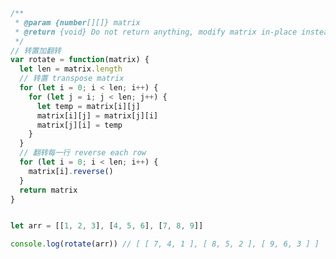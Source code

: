 <!-- 旋转图像
给定一个 n × n 的二维矩阵表示一个图像。

# 旋转图像

将图像顺时针旋转 90 度。

## 说明：
你必须在原地旋转图像，这意味着你需要直接修改输入的二维矩阵。请不要使用另一个矩阵来旋转图像。

## 示例

示例 1:
```js
// 给定:
matrix = [
  [1,2,3],
  [4,5,6],
  [7,8,9]
],
// 原地旋转输入矩阵，使其变为:
matrix = [
  [7,4,1],
  [8,5,2],
  [9,6,3]
]
```

示例 2:
```js
// 给定:
matrix = [
  [ 5, 1, 9,11],
  [ 2, 4, 8,10],
  [13, 3, 6, 7],
  [15,14,12,16]
],
// 原地旋转输入矩阵，使其变为:
matrix = [
  [15,13, 2, 5],
  [14, 3, 4, 1],
  [12, 6, 8, 9],
  [16, 7,10,11]
]
```
这道题最初没想出来，然后参考了官方的解法。
思路是先转置矩阵，再每一行翻转可以实现将图像顺时针旋转 90 度。
为什么先转置再翻转可以实现图像的 90 度反转呢？观察以上的两个示例，翻转 90 度就是将第一列变为了第一行，第二列变为了第二行，如果还记得`矩阵变换`的话，很容易想到，这和矩阵的**转置**很像。

```js
// 给定:
matrix = [
  [1,2,3],
  [4,5,6],
  [7,8,9]
],
// 转置: 行、列交换
matrix = [
  [1,4,7],
  [2,5,8],
  [3,6,9]
]
```
矩阵旋转 90 度 和矩阵转置的操作都使原矩阵的行和列发生了交换，区别只是每一行元素的顺序是互逆的。

```js

// 给定：
matrix =
[
  [1,2,3],
  [4,5,6],  =>
  [7,8,9]
],
// 转置矩阵: 行列交换
[
  [1,4,7],
  [2,5,8], =>
  [3,6,9]
]
// 行反转
[
  [7,4,1],
  [8,5,2],
  [9,6,3]
]
``` -->

```js
/**
 * @param {number[][]} matrix
 * @return {void} Do not return anything, modify matrix in-place instead.
 */
// 转置加翻转
var rotate = function(matrix) {
  let len = matrix.length
  // 转置 transpose matrix
  for (let i = 0; i < len; i++) {
    for (let j = i; j < len; j++) {
      let temp = matrix[i][j]
      matrix[i][j] = matrix[j][i]
      matrix[j][i] = temp
    }
  }
  // 翻转每一行 reverse each row
  for (let i = 0; i < len; i++) {
    matrix[i].reverse()
  }
  return matrix
}


let arr = [[1, 2, 3], [4, 5, 6], [7, 8, 9]]

console.log(rotate(arr)) // [ [ 7, 4, 1 ], [ 8, 5, 2 ], [ 9, 6, 3 ] ]
```
